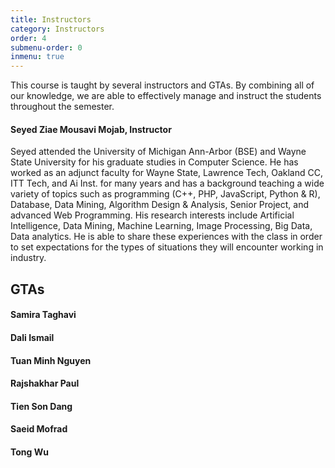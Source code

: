 ```yaml
---
title: Instructors
category: Instructors
order: 4
submenu-order: 0
inmenu: true
---
```


This course is taught by several instructors and GTAs. By combining all of our knowledge, we are able to effectively
manage and instruct the students throughout the semester. 

#### Seyed Ziae Mousavi Mojab, Instructor
Seyed attended the University of Michigan Ann-Arbor (BSE) and Wayne State University for his graduate studies in Computer Science. He has worked as an adjunct faculty for Wayne State, Lawrence Tech, Oakland CC, ITT Tech, and Ai Inst. for many years and has a background teaching a wide variety of topics such as programming (C++, PHP, JavaScript, Python & R), Database, Data Mining, Algorithm Design & Analysis, Senior Project, and advanced Web Programming. His research interests include Artificial Intelligence, Data Mining, Machine Learning, Image Processing, Big Data, Data analytics. He is able to share these experiences with the class in order to set expectations
for the types of situations they will encounter working in industry.


## GTAs

#### Samira Taghavi

#### Dali Ismail

#### Tuan Minh Nguyen

#### Rajshakhar Paul

#### Tien Son Dang 

#### Saeid Mofrad

#### Tong Wu

